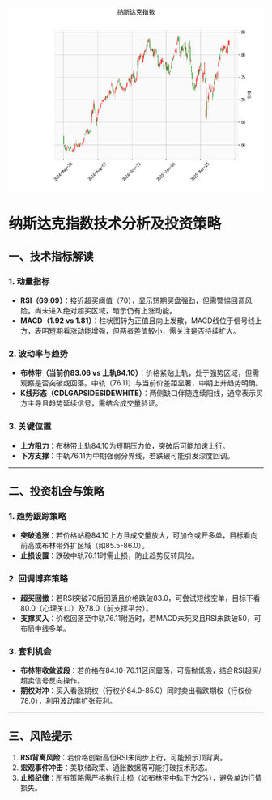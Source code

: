 ![图](NDAQ.png)



# 纳斯达克指数技术分析及投资策略

## 一、技术指标解读

### 1. **动量指标**
- **RSI（69.09）**：接近超买阈值（70），显示短期买盘强劲，但需警惕回调风险。尚未进入绝对超买区域，暗示仍有上涨动能。
- **MACD（1.92 vs 1.81）**：柱状图转为正值且向上发散，MACD线位于信号线上方，表明短期看涨动能增强，但两者差值较小，需关注是否持续扩大。

### 2. **波动率与趋势**
- **布林带（当前价83.06 vs 上轨84.10）**：价格紧贴上轨，处于强势区域，但需观察是否突破或回落。中轨（76.11）与当前价差距显著，中期上升趋势明确。
- **K线形态（CDLGAPSIDESIDEWHITE）**：两侧缺口伴随连续阳线，通常表示买方主导且趋势延续信号，需结合成交量验证。

### 3. **关键位置**
- **上方阻力**：布林带上轨84.10为短期压力位，突破后可能加速上行。
- **下方支撑**：中轨76.11为中期强弱分界线，若跌破可能引发深度回调。

---

## 二、投资机会与策略

### 1. **趋势跟踪策略**
- **突破追涨**：若价格站稳84.10上方且成交量放大，可加仓或开多单，目标看向前高或布林带外扩区域（如85.5-86.0）。
- **止损设置**：跌破中轨76.11时需止损，防止趋势反转风险。

### 2. **回调博弈策略**
- **超买回撤**：若RSI突破70后回落且价格跌破83.0，可尝试短线空单，目标下看80.0（心理关口）及78.0（前支撑平台）。
- **支撑买入**：价格回落至中轨76.11附近时，若MACD未死叉且RSI未跌破50，可布局中线多单。

### 3. **套利机会**
- **布林带收敛波段**：若价格在84.10-76.11区间震荡，可高抛低吸，结合RSI超买/超卖信号反向操作。
- **期权对冲**：买入看涨期权（行权价84.0-85.0）同时卖出看跌期权（行权价78.0），利用波动率扩张获利。

---

## 三、风险提示
1. **RSI背离风险**：若价格创新高但RSI未同步上行，可能预示顶背离。
2. **宏观事件冲击**：美联储政策、通胀数据等可能打破技术形态。
3. **止损纪律**：所有策略需严格执行止损（如布林带中轨下方2%），避免单边行情损失。